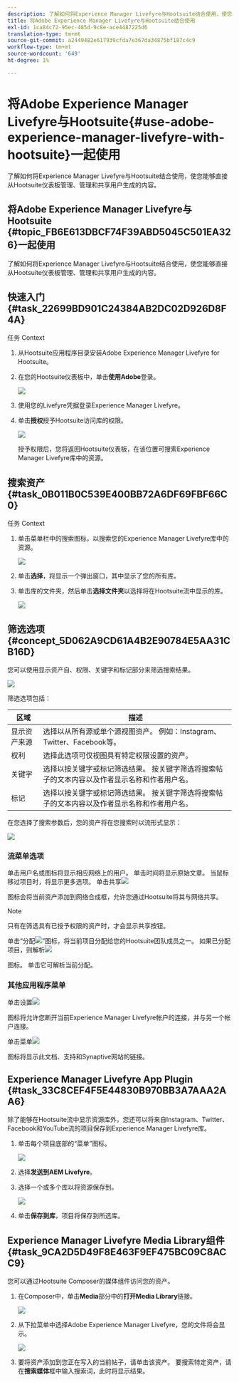 ```yaml
---
description: 了解如何将Experience Manager Livefyre与Hootsuite结合使用，使您能够直接从Hootsuite仪表板管理、管理和共享用户生成的内容。
title: 将Adobe Experience Manager Livefyre与Hootsuite结合使用
exl-id: 1ca84c72-95ec-485d-9c8e-ace4487225d6
translation-type: tm+mt
source-git-commit: a2449482e617939cfda7e367da34875bf187c4c9
workflow-type: tm+mt
source-wordcount: '649'
ht-degree: 1%

---
```


# 将Adobe Experience Manager Livefyre与Hootsuite{#use-adobe-experience-manager-livefyre-with-hootsuite}一起使用

了解如何将Experience Manager Livefyre与Hootsuite结合使用，使您能够直接从Hootsuite仪表板管理、管理和共享用户生成的内容。

## 将Adobe Experience Manager Livefyre与Hootsuite {#topic_FB6E613DBCF74F39ABD5045C501EA326}一起使用

了解如何将Experience Manager Livefyre与Hootsuite结合使用，使您能够直接从Hootsuite仪表板管理、管理和共享用户生成的内容。

## 快速入门 {#task_22699BD901C24384AB2DC02D926D8F4A}

任务 Context

1. 从Hootsuite应用程序目录安装Adobe Experience Manager Livefyre for Hootsuite。

1. 在您的Hootsuite仪表板中，单击&#x200B;**使用Adobe**&#x200B;登录。

   ![](assets/hootsuite-login.png)

1. 使用您的Livefyre凭据登录Experience Manager Livefyre。
1. 单击&#x200B;**授权**&#x200B;授予Hootsuite访问库的权限。

   ![](assets/hootsuite-authorize.png)

   授予权限后，您将返回Hootsuite仪表板，在该位置可搜索Experience Manager Livefyre库中的资源。

## 搜索资产 {#task_0B011B0C539E400BB72A6DF69FBF66C0}

任务 Context

1. 单击菜单栏中的搜索图标，以搜索您的Experience Manager Livefyre库中的资源。

   ![](assets/hootsuite-search.png)

1. 单击&#x200B;**选择**，将显示一个弹出窗口，其中显示了您的所有库。
1. 单击库的文件夹，然后单击&#x200B;**选择文件夹**&#x200B;以选择将在Hootsuite流中显示的库。

   ![](assets/hootsuite-select.png)

## 筛选选项 {#concept_5D062A9CD61A4B2E90784E5AA31CB16D}

您可以使用显示资产自、权限、关键字和标记部分来筛选搜索结果。

![](assets/hootsuite-filters.png)

筛选选项包括：

| 区域 | 描述 |
|--- |--- |
| 显示资产来源 | 选择以从所有源或单个源视图资产。 例如：Instagram、Twitter、Facebook等。 |
| 权利 | 选择此选项可仅视图具有特定权限设置的资产。 |
| 关键字 | 选择以按关键字或标记筛选结果。 按关键字筛选将搜索帖子的文本内容以及作者显示名称和作者用户名。 |
| 标记 | 选择以按关键字或标记筛选结果。 按关键字筛选将搜索帖子的文本内容以及作者显示名称和作者用户名。 |

在您选择了搜索参数后，您的资产将在您搜索时以流形式显示：

![](assets/hootsuite-stream.png)

### 流菜单选项

单击用户名或图标将显示相应网络上的用户。 单击时间将显示原始文章。 当鼠标移过项目时，将显示更多选项。 单击共享![](assets/share.png)

图标会将当前资产添加到网络合成框，允许您通过Hootsuite将其与网络共享。

>[!NOTE]
>
>只有在筛选具有已授予权限的资产时，才会显示共享按钮。

单击“分配![](assets/assign.png)”图标，将当前项目分配给您的Hootsuite团队成员之一。 如果已分配项目，则解析![](assets/resolve.png)

图标。 单击它可解析当前分配。

### 其他应用程序菜单

单击设置![](assets/settings.png)

图标将允许您断开当前Experience Manager Livefyre帐户的连接，并与另一个帐户连接。

单击菜单![](assets/menu.png)

图标将显示此文档、支持和Synaptive网站的链接。

## Experience Manager Livefyre App Plugin {#task_33C8CEF4F5E44830B970BB3A7AAA2AA6}

除了能够在Hootsuite流中显示资源库外，您还可以将来自Instagram、Twitter、Facebook和YouTube流的项目保存到Experience Manager Livefyre库。

1. 单击每个项目底部的“菜单”图标。

   ![](assets/hootsuite-menu-icon.png)

1. 选择&#x200B;**发送到AEM Livefyre**。
1. 选择一个或多个库以将资源保存到。

   ![](assets/hootsuite-save.png)

1. 单击&#x200B;**保存到库**，项目将保存到所选库。

## Experience Manager Livefyre Media Library组件{#task_9CA2D5D49F8E463F9EF475BC09C8ACC9}

您可以通过Hootsuite Composer的媒体组件访问您的资产。

1. 在Composer中，单击&#x200B;**Media**&#x200B;部分中的&#x200B;**打开Media Library**&#x200B;链接。

   ![](assets/hootsuite-open-media-library.png)

1. 从下拉菜单中选择Adobe Experience Manager Livefyre，您的文件将会显示。

   ![](assets/hootsuite-aem-files.png)

1. 要将资产添加到您正在写入的当前帖子，请单击该资产。 要搜索特定资产，请在&#x200B;**搜索媒体**&#x200B;框中输入搜索词，此时将显示结果。
